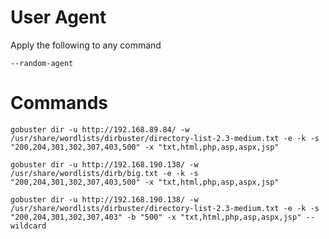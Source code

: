 # User Agent

Apply the following to any command

```
--random-agent
```


# Commands 

```
gobuster dir -u http://192.168.89.84/ -w /usr/share/wordlists/dirbuster/directory-list-2.3-medium.txt -e -k -s "200,204,301,302,307,403,500" -x "txt,html,php,asp,aspx,jsp"
```

```
gobuster dir -u http://192.168.190.138/ -w /usr/share/wordlists/dirb/big.txt -e -k -s "200,204,301,302,307,403,500" -x "txt,html,php,asp,aspx,jsp" 
```

```
gobuster dir -u http://192.168.190.138/ -w /usr/share/wordlists/dirbuster/directory-list-2.3-medium.txt -e -k -s "200,204,301,302,307,403" -b "500" -x "txt,html,php,asp,aspx,jsp" --wildcard
```